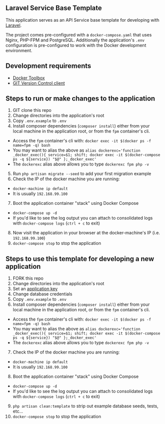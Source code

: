 ## Laravel Service Base Template

This application serves as an API Service base template for developing with [Laravel](https://www.laravel.com).

The project comes pre-configured with a `docker-compose.yaml` that uses Nginx, PHP-FPM and PostgreSQL.  Additionally
the application's `.env` configuration is pre-configured to work with the Docker development environment.

## Development requirements

* [Docker Toolbox](https://www.docker.com/products/docker-toolbox)
* [GIT Version Control client](https://git-scm.com/)

## Steps to run or make changes to the application

1. GIT clone this repo
2. Change directories into the application's root
3. Copy `.env.example` to `.env`
4. Install composer dependencies (`composer install`) either from your local machine in the application root, or from the `fpm` container's cli.
  * Access the `fpm` container's cli with: `docker exec -it $(docker ps -f name=fpm -q) bash`
  * You may want to alias the above as `alias dockerexc='function _docker_exec(){ service=$1; shift; docker exec -it $(docker-compose ps -q ${service}) "$@" };_docker_exec'`
  * The `dockerexc` alias above allows you to type `dockerexc fpm php -v`
5. Run `php artisan migrate --seed` to add your first migration example
6. Check the IP of the docker machine you are running:
  * `docker-machine ip default`
  * It is usually `192.168.99.100`
7. Boot the application container "stack" using Docker Compose
  * `docker-compose up -d`
  * If you'd like to see the log output you can attach to consolidated logs with `docker-compose logs` (`ctrl + c` to exit)
8. Now visit the application in your browser at the docker-machine's IP (i.e. `192.168.99.100`)
9. `docker-compose stop` to stop the application

## Steps to use this template for developing a new application
1. FORK this repo
2. Change directories into the application's root
3. Set an [application key](https://laravel.com/docs/5.2#configuration)
4. Change database credentials
5. Copy `.env.example` to `.env`
6. Install composer dependencies (`composer install`) either from your local machine in the application root, or from the `fpm` container's cli.
  * Access the `fpm` container's cli with: `docker exec -it $(docker ps -f name=fpm -q) bash`
  * You may want to alias the above as `alias dockerexc='function _docker_exec(){ service=$1; shift; docker exec -it $(docker-compose ps -q ${service}) "$@" };_docker_exec'`
  * The `dockerexc` alias above allows you to type `dockerexc fpm php -v`
7. Check the IP of the docker machine you are running:
  * `docker-machine ip default`
  * It is usually `192.168.99.100`
8. Boot the application container "stack" using Docker Compose
  * `docker-compose up -d`
  * If you'd like to see the log output you can attach to consolidated logs with `docker-compose logs` (`ctrl + c` to exit)
9. `php artisan clean:template` to strip out example database seeds, tests, etc...
10. `docker-compose stop` to stop the application